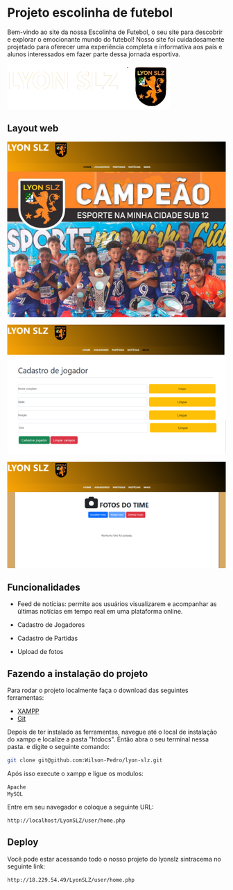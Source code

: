 
# Projeto escolinha de futebol

 Bem-vindo ao site da nossa Escolinha de Futebol, o seu site para descobrir e explorar o emocionante mundo do futebol! Nosso site foi cuidadosamente projetado para oferecer uma experiência completa e informativa aos pais e alunos interessados em fazer parte dessa jornada esportiva.

![logo](https://github.com/Wilson-Pedro/images/blob/main/lyonslz/lyonSlzEscudo.png)

## Layout web
![Web 1](https://github.com/Wilson-Pedro/images/blob/main/lyonslz/img1.png)

![Web 2](https://github.com/Wilson-Pedro/images/blob/main/lyonslz/img2.png)

![Web 3](https://github.com/Wilson-Pedro/images/blob/main/lyonslz/img3.png)


## Funcionalidades

- Feed de notícias: permite aos usuários visualizarem e acompanhar as últimas notícias em tempo real em uma plataforma online.

- Cadastro de Jogadores

- Cadastro de Partidas

- Upload de fotos

## Fazendo a instalação do projeto

Para rodar o projeto localmente faça o download das seguintes ferramentas:

- [XAMPP](https://www.apachefriends.org/pt_br/download.html)
- [Git](https://git-scm.com/downloads)

Depois de ter instalado as ferramentas, navegue até o local de instalação do xampp e localize a pasta "htdocs". Então abra o seu terminal nessa pasta. e digite o seguinte comando:

```bash
git clone git@github.com:Wilson-Pedro/lyon-slz.git
```

Após isso execute o xampp e ligue os modulos:
``` 
Apache 
MySQL
```
Entre em seu navegador e coloque a seguinte URL:

```bash
http://localhost/LyonSLZ/user/home.php
```
## Deploy

Você pode estar acessando todo o nosso projeto do lyonslz sintracema no seguinte link:

```txt
http://18.229.54.49/LyonSLZ/user/home.php
```


